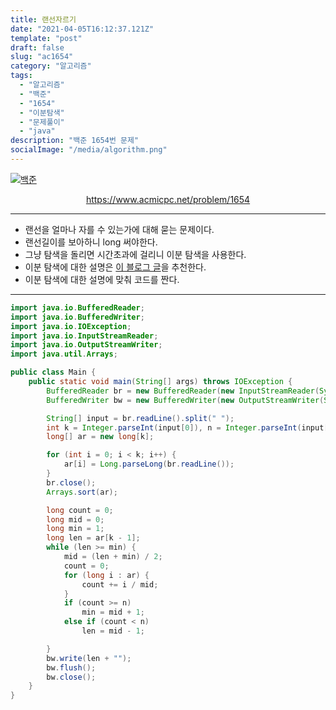 ```yaml
---
title: 랜선자르기
date: "2021-04-05T16:12:37.121Z"
template: "post"
draft: false
slug: "ac1654"
category: "알고리즘"
tags:
  - "알고리즘"
  - "백준"
  - "1654"
  - "이분탐색"
  - "문제풀이"
  - "java"
description: "백준 1654번 문제"
socialImage: "/media/algorithm.png"
---
```


[![백준](https://d2gd6pc034wcta.cloudfront.net/images/logo@2x.png)](https://www.acmicpc.net/problem/1654)
<div style="text-align:center"><a href="https://www.acmicpc.net/problem/1654">https://www.acmicpc.net/problem/1654</a></div>

---

- 랜선을 얼마나 자를 수 있는가에 대해 묻는 문제이다.
- 랜선길이를 보아하니 long 써야한다.
- 그냥 탐색을 돌리면 시간초과에 걸리니 이분 탐색을 사용한다.
- 이분 탐색에 대한 설명은 <a href="https://wootool.tistory.com/62">이 블로그 글</a>을 추천한다.
- 이분 탐색에 대한 설명에 맞춰 코드를 짠다.

---


```java
import java.io.BufferedReader;
import java.io.BufferedWriter;
import java.io.IOException;
import java.io.InputStreamReader;
import java.io.OutputStreamWriter;
import java.util.Arrays;

public class Main {
    public static void main(String[] args) throws IOException {
        BufferedReader br = new BufferedReader(new InputStreamReader(System.in));
        BufferedWriter bw = new BufferedWriter(new OutputStreamWriter(System.out));

        String[] input = br.readLine().split(" ");
        int k = Integer.parseInt(input[0]), n = Integer.parseInt(input[1]);
        long[] ar = new long[k];

        for (int i = 0; i < k; i++) {
            ar[i] = Long.parseLong(br.readLine());
        }
        br.close();
        Arrays.sort(ar);

        long count = 0;
        long mid = 0;
        long min = 1;
        long len = ar[k - 1];
        while (len >= min) {
            mid = (len + min) / 2;
            count = 0;
            for (long i : ar) {
                count += i / mid;
            }
            if (count >= n)
                min = mid + 1;
            else if (count < n)
                len = mid - 1;

        }
        bw.write(len + "");
        bw.flush();
        bw.close();
    }
}

```
